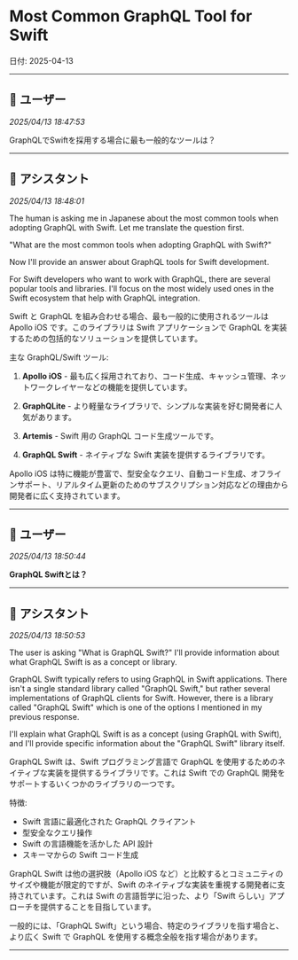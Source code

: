 # Most Common GraphQL Tool for Swift

日付: 2025-04-13

---

## 👤 ユーザー
*2025/04/13 18:47:53*

GraphQLでSwiftを採用する場合に最も一般的なツールは？

---

## 🤖 アシスタント
*2025/04/13 18:48:01*

The human is asking me in Japanese about the most common tools when adopting GraphQL with Swift. Let me translate the question first.

"What are the most common tools when adopting GraphQL with Swift?"

Now I'll provide an answer about GraphQL tools for Swift development.

For Swift developers who want to work with GraphQL, there are several popular tools and libraries. I'll focus on the most widely used ones in the Swift ecosystem that help with GraphQL integration.

Swift と GraphQL を組み合わせる場合、最も一般的に使用されるツールは Apollo iOS です。このライブラリは Swift アプリケーションで GraphQL を実装するための包括的なソリューションを提供しています。

主な GraphQL/Swift ツール:

1. **Apollo iOS** - 最も広く採用されており、コード生成、キャッシュ管理、ネットワークレイヤーなどの機能を提供しています。

2. **GraphQLite** - より軽量なライブラリで、シンプルな実装を好む開発者に人気があります。

3. **Artemis** - Swift 用の GraphQL コード生成ツールです。

4. **GraphQL Swift** - ネイティブな Swift 実装を提供するライブラリです。

Apollo iOS は特に機能が豊富で、型安全なクエリ、自動コード生成、オフラインサポート、リアルタイム更新のためのサブスクリプション対応などの理由から開発者に広く支持されています。

---

## 👤 ユーザー
*2025/04/13 18:50:44*

**GraphQL Swiftとは？**

---

## 🤖 アシスタント
*2025/04/13 18:50:53*

The user is asking "What is GraphQL Swift?" I'll provide information about what GraphQL Swift is as a concept or library.

GraphQL Swift typically refers to using GraphQL in Swift applications. There isn't a single standard library called "GraphQL Swift," but rather several implementations of GraphQL clients for Swift. However, there is a library called "GraphQL Swift" which is one of the options I mentioned in my previous response.

I'll explain what GraphQL Swift is as a concept (using GraphQL with Swift), and I'll provide specific information about the "GraphQL Swift" library itself.

GraphQL Swift は、Swift プログラミング言語で GraphQL を使用するためのネイティブな実装を提供するライブラリです。これは Swift での GraphQL 開発をサポートするいくつかのライブラリの一つです。

特徴:
- Swift 言語に最適化された GraphQL クライアント
- 型安全なクエリ操作
- Swift の言語機能を活かした API 設計
- スキーマからの Swift コード生成

GraphQL Swift は他の選択肢（Apollo iOS など）と比較するとコミュニティのサイズや機能が限定的ですが、Swift のネイティブな実装を重視する開発者に支持されています。これは Swift の言語哲学に沿った、より「Swift らしい」アプローチを提供することを目指しています。

一般的には、「GraphQL Swift」という場合、特定のライブラリを指す場合と、より広く Swift で GraphQL を使用する概念全般を指す場合があります。

---
